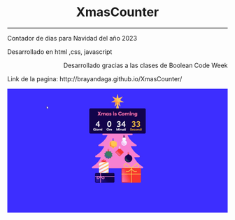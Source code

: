 ﻿<h1 align="center">XmasCounter</h1>
<hr>
<p align="left">Contador de dias para Navidad del año 2023</p>
<p align="left">Desarrollado en html ,css, javascript</p>
<p align="right">Desarrollado gracias a las clases de Boolean Code Week</p>
<p align="left">Link de la pagina: http://brayandaga.github.io/XmasCounter/</p>

![](images/screen.gif)
